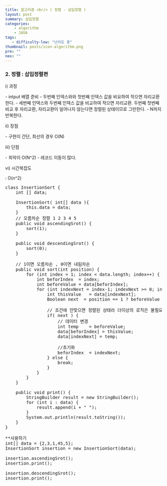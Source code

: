 ```yaml
---
title: 알고리즘 <br/> ( 정렬 - 삽입정렬 )
layout: post
summary: 삽입정렬
categories: 
    - algorithm
    - JAVA
tags: 
   - difficulty-low: "난이도 중"
thumbnail: posts/icon-algorithm.png
pre: ""
nex: ""
---
```

### 2. 정렬 : 삽입정렬편

<p class="bold-text"> i) 과정 </p>
 - intput 배열 준비
 - 두번째 인덱스와와 첫번째 인덱스 값을 비요하여 작으면 자리교환한다.
 - 세번째 인덱스와 두번째 인덱스 값을 비교하여 작으면 자리교환. 두번째 첫번째 비교 후 자리교환, 자리교환이 일어나지 않는다면 정렬된 상태이므로 그만한다.
 - N까지 반복한다.
 

<p class="bold-text"> ii) 장점 </p>
 - 구현이 간단, 최선의 경우 O(N)
   
<p class="bold-text"> iii) 단점 </p>
 - 최악이 O(N^2)
 - 레코드 이동이 많다. 
<p class="bold-text"> vi) 시간복잡도</p>
: O(n^2) 

<pre>
class InsertionSort {
    int [] data; 
   
    InsertionSort( int[] data ){
        this.data = data;
    }
    // 오름차순 정렬 1 2 3 4 5
    public void ascendingSrot() {
        sort(1);
    }
    
    public void descendingSrot() {
        sort(0);
    }
    
    // 1이면 오름차순 , 0이면 내림차순
    public void sort(int position) {
        for (int index = 1; index &lt; data.length; index++) {
            int beforIndex  = index;
            int beforeValue = data[beforIndex];
            for (int indexNext = index-1; indexNext >= 0; indexNext--) {
                int thisValue   = data[indexNext];
                Boolean next  = position == 1 ? beforeValue &lt; thisValue : beforeValue > thisValue;

                // 조건에 안맞으면 정렬된 상태라 더이상의 로직은 불필요함
                if( next ) {
                    // 데이터 변경
                    int temp    = beforeValue;
                    data[beforIndex] = thisValue;
                    data[indexNext] = temp;

                    //초기화
                    beforIndex  = indexNext;
                } else {
                    break;
                }
            }
        }
    }
    
    public void print() {
        StringBuilder result = new StringBuilder();
        for (int i : data) {
            result.append(i + " ");
        }
        System.out.println(result.toString());
    }
}

**사용하기
int[] data = {2,3,1,45,5};
InsertionSort insertion = new InsertionSort(data);

insertion.ascendingSrot();
insertion.print();

insertion.descendingSrot();
insertion.print();
</pre>

